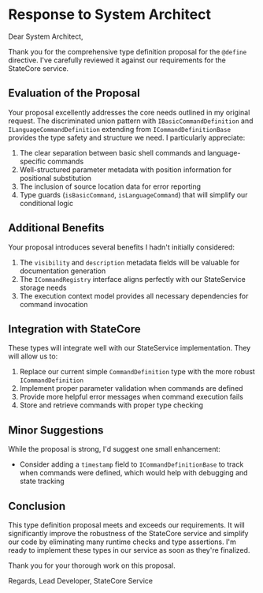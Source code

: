 # Response to System Architect

Dear System Architect,

Thank you for the comprehensive type definition proposal for the `@define` directive. I've carefully reviewed it against our requirements for the StateCore service.

## Evaluation of the Proposal

Your proposal excellently addresses the core needs outlined in my original request. The discriminated union pattern with `IBasicCommandDefinition` and `ILanguageCommandDefinition` extending from `ICommandDefinitionBase` provides the type safety and structure we need. I particularly appreciate:

1. The clear separation between basic shell commands and language-specific commands
2. Well-structured parameter metadata with position information for positional substitution
3. The inclusion of source location data for error reporting
4. Type guards (`isBasicCommand`, `isLanguageCommand`) that will simplify our conditional logic

## Additional Benefits

Your proposal introduces several benefits I hadn't initially considered:

1. The `visibility` and `description` metadata fields will be valuable for documentation generation
2. The `ICommandRegistry` interface aligns perfectly with our StateService storage needs
3. The execution context model provides all necessary dependencies for command invocation

## Integration with StateCore

These types will integrate well with our StateService implementation. They will allow us to:

1. Replace our current simple `CommandDefinition` type with the more robust `ICommandDefinition`
2. Implement proper parameter validation when commands are defined
3. Provide more helpful error messages when command execution fails
4. Store and retrieve commands with proper type checking

## Minor Suggestions

While the proposal is strong, I'd suggest one small enhancement:

- Consider adding a `timestamp` field to `ICommandDefinitionBase` to track when commands were defined, which would help with debugging and state tracking

## Conclusion

This type definition proposal meets and exceeds our requirements. It will significantly improve the robustness of the StateCore service and simplify our code by eliminating many runtime checks and type assertions. I'm ready to implement these types in our service as soon as they're finalized.

Thank you for your thorough work on this proposal.

Regards,
Lead Developer, StateCore Service
